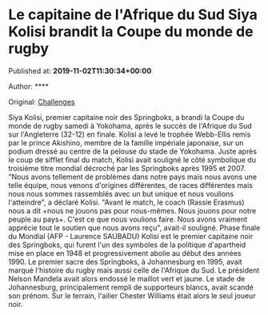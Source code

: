 
# Le capitaine de l'Afrique du Sud Siya Kolisi brandit la Coupe du monde de rugby

Published at: **2019-11-02T11:30:34+00:00**

Author: ****

Original: [Challenges](https://www.challenges.fr/sport/le-capitaine-de-l-afrique-du-sud-siya-kolisi-brandit-la-coupe-du-monde-de-rugby_682836)

Siya Kolisi, premier capitaine noir des Springboks, a brandi la Coupe du monde de rugby samedi à Yokohama, après le succès de l'Afrique du Sud sur l'Angleterre (32-12) en finale.
Kolisi a levé le trophée Webb-Ellis remis par le prince Akishino, membre de la famille impériale japonaise, sur un podium dressé au centre de la pelouse du stade de Yokohama.
Juste après le coup de sifflet final du match, Kolisi avait souligné le côté symbolique du troisième titre mondial décroché par les Springboks après 1995 et 2007.
"Nous avons tellement de problèmes dans notre pays mais nous avons une telle équipe, nous venons d'origines différentes, de races différentes mais nous nous sommes rassemblés avec un but unique et nous voulions l'atteindre", a déclaré Kolisi.
"Avant le match, le coach (Rassie Erasmus) nous a dit +nous ne jouons pas pour nous-mêmes. Nous jouons pour notre peuple au pays+. C'est ce que nous voulions faire. Nous avons vraiment apprécie tout le soutien que nous avons reçu", avait-il souligné.
Phase finale du Mondial (AFP - Laurence SAUBADU)
Kolisi est le premier capitaine noir des Springboks, qui furent l'un des symboles de la politique d'apartheid mise en place en 1948 et progressivement abolie au début des années 1990.
Le premier sacre des Springboks, à Johannesburg en 1995, avait marqué l'histoire du rugby mais aussi celle de l'Afrique du Sud. Le président Nelson Mandela avait alors endossé le maillot vert et jaune. Le stade de Johannesburg, principalement rempli de supporteurs blancs, avait scandé son prénom. Sur le terrain, l'ailier Chester Williams était alors le seul joueur noir.
